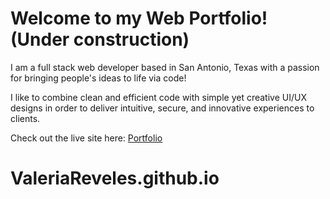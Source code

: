 # Welcome to my Web Portfolio! (Under construction)

I am a full stack web developer based in San Antonio, Texas with a passion for bringing people's ideas to life via code!

I like to combine clean and efficient code with simple yet creative UI/UX designs in order to deliver intuitive, secure, and innovative experiences to clients. 

Check out the live site here: [Portfolio](valeriareveles.github.io)


# ValeriaReveles.github.io
